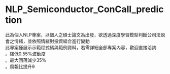 # NLP_Semiconductor_ConCall_prediction
此為個人NLP專案，以個人之碩士論文為出發，欲透過深度學習模型判斷公司法說會之情緒，並依照情緒對投資組合進行變動    
此專案僅展示示範程式碼與範例資料，若需詳細全部專案內容，歡迎直接洽詢   
。降低0.55%波動度  
。最大回落減少35%  
。風報比提升9

